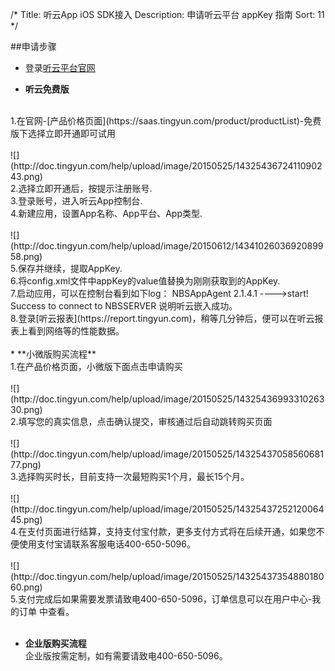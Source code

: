 /*
Title: 听云App iOS SDK接入
Description: 申请听云平台 appKey 指南
Sort: 11
*/

##申请步骤

* 登录[听云平台官网](http://www.tingyun.com)

* **听云免费版**
</br>
1.在官网-[产品价格页面](https://saas.tingyun.com/product/productList)-免费版下选择立即开通即可试用
</br></br>
![](http://doc.tingyun.com/help/upload/image/20150525/1432543672411090243.png)
</br>
2.选择立即开通后，按提示注册账号.</br>
3.登录账号，进入听云App控制台.</br>
4.新建应用，设置App名称、App平台、App类型.</br></br>
![](http://doc.tingyun.com/help/upload/image/20150612/1434102603692089958.png)
</br>
5.保存并继续，提取AppKey.</br>
6.将config.xml文件中appKey的value值替换为刚刚获取到的AppKey.</br>
7.启动应用，可以在控制台看到如下log：
      NBSAppAgent 2.1.4.1
      ---->start!
      Success to connect to NBSSERVER
说明听云嵌入成功。</br>
8.登录[听云报表](https://report.tingyun.com)，稍等几分钟后，便可以在听云报表上看到网络等的性能数据。
</br></br>
* **小微版购买流程**</br>
1.在产品价格页面，小微版下面点击申请购买
</br></br>
![](http://doc.tingyun.com/help/upload/image/20150525/1432543699331026330.png)
</br>
2.填写您的真实信息，点击确认提交，审核通过后自动跳转购买页面
</br></br>
![](http://doc.tingyun.com/help/upload/image/20150525/1432543705856068177.png)
</br>
3.选择购买时长，目前支持一次最短购买1个月，最长15个月。
</br></br>
![](http://doc.tingyun.com/help/upload/image/20150525/1432543725212006445.png)
</br>
4.在支付页面进行结算，支持支付宝付款，更多支付方式将在后续开通，如果您不便使用支付宝请联系客服电话400-650-5096。
</br></br>
![](http://doc.tingyun.com/help/upload/image/20150525/1432543735488018060.png)
</br>
5.支付完成后如果需要发票请致电400-650-5096，订单信息可以在用户中心-我的订单 中查看。</br></br>

* **企业版购买流程**</br>
企业版按需定制，如有需要请致电400-650-5096。